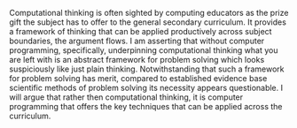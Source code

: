 Computational thinking is often sighted by computing educators as the prize gift the subject has to offer to the general secondary curriculum. It provides a framework of thinking that can be applied productively across subject boundaries, the argument flows. I am asserting that without computer programming, specifically, underpinning computational thinking what you are left with is an abstract framework for problem solving which looks suspiciously like just plain thinking. Notwithstanding that such a framework for problem solving has merit, compared to established evidence base scientific methods of problem solving its necessity appears questionable. I will argue that rather then computational thinking, it is computer programming that offers the key techniques that can be applied across the curriculum. 
